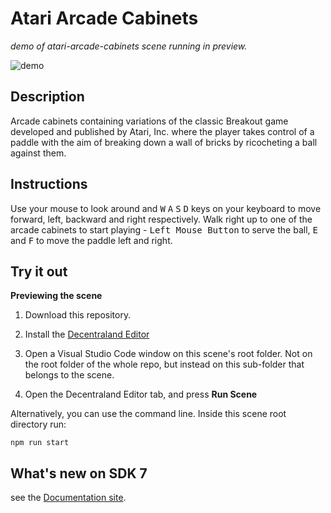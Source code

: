 # Atari Arcade Cabinets
_demo of atari-arcade-cabinets scene running in preview._

![demo](https://github.com/decentraland-scenes/atari-arcade-cabinets/blob/main/screenshots/atari-arcade-cabinets.gif)

## Description
Arcade cabinets containing variations of the classic Breakout game developed and published by Atari, Inc. where the player takes control of a paddle with the aim of breaking down a wall of bricks by ricocheting a ball against them.

## Instructions
Use your mouse to look around and <kbd>W</kbd> <kbd>A</kbd> <kbd>S</kbd> <kbd>D</kbd> keys on your keyboard to move forward, left, backward and right respectively. Walk right up to one of the arcade cabinets to start playing - <kbd>Left Mouse Button</kbd> to serve the ball, <kbd>E</kbd> and <kbd>F</kbd> to move the paddle left and right.

## Try it out

**Previewing the scene**

1. Download this repository.

2. Install the [Decentraland Editor](https://docs.decentraland.org/creator/development-guide/sdk7/editor/)

3. Open a Visual Studio Code window on this scene's root folder. Not on the root folder of the whole repo, but instead on this sub-folder that belongs to the scene.

4. Open the Decentraland Editor tab, and press **Run Scene**

Alternatively, you can use the command line. Inside this scene root directory run:

```
npm run start
```

## What's new on SDK 7
see the [Documentation site](https://docs.decentraland.org/creator/).

